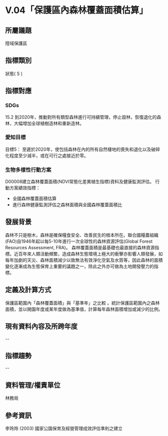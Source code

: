 # V.04「保護區內森林覆蓋面積估算」


<script type="text/javascript" src="http://cdn.mathjax.org/mathjax/latest/MathJax.js?config=TeX-AMS-MML_HTMLorMML"></script>

## 所屬議題
陸域保護區
## 指標類別
狀態( S )
## 指標對應
### SDGs
15.2
到2020年，推動對所有類型森林進行可持續管理，停止毀林，恢復退化的森林，大幅增加全球植樹造林和重新造林。
### 愛知目標
目標5：
至遲於2020年，使包括森林在內的所有自然棲地的喪失和退化以及破碎化程度至少減半，或在可行之處接近於零。
### 生物多樣性行動方案
D00008建立森林覆蓋面積(NDVI常態化差異植生指標)資料及健康監測評估。
行動方案績效指標：
* 全國森林覆蓋面積估算
* 進行森林健康監測評估之森林面積與全國森林覆蓋面積比
## 發展背景
森林不只是樹木，森林是確保糧食安全、改善民生的根本所在。聯合國糧農組織(FAO)自1946年起以每5-10年進行一次全球性的森林資源評估(Global Forest Resources Assessment, FRA)。
森林覆蓋面積是最基礎也最直接的森林資源指標。近百年來人類活動頻繁，造成森林生態環境上極大的衝擊亦影響人類發展，如每年加劇的天災、森林面積減少以致無法有效淨化空氣及水質等，因此森林的面積變化逐漸成為生態保育上重要的議題之一，除此之外亦可做為土地開發壓力的指標。
## 定義及計算方式

保護區範圍內「森林覆蓋面積」與「基準年」之比較 。統計保護區範圍內之森林面積，並以開園年度或某年度做為基準值，計算每年森林面積增加或減少的比例。

## 現有資料內容及所跨年度
--
## 指標趨勢
--
## 資料管理/權責單位
林務局
## 參考資訊
李玲玲 (2003) 國家公園保育及經營管理成效評估準則之建立
